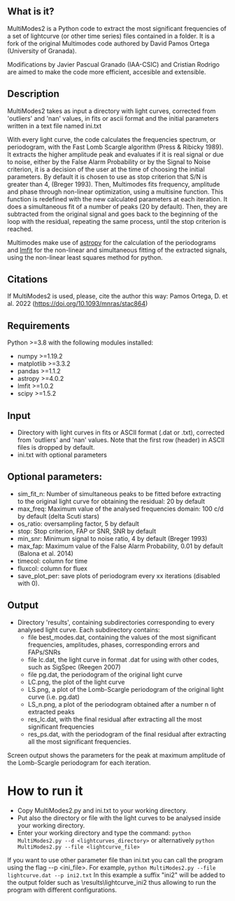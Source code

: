 ## What is it?
MultiModes2 is a Python code to extract the most significant frequencies of a set of lightcurve (or other time series) files contained in a folder.
It is a fork of the original Multimodes code authored by David Pamos Ortega (University of Granada).  

Modifications by Javier Pascual Granado (IAA-CSIC) and Cristian Rodrigo are aimed to make the code more efficient, accesible and extensible.

## Description
MultiModes2 takes as input a directory with light curves, corrected from 'outliers' and 'nan' values, in fits or ascii format and the initial parameters written in a text file named ini.txt

With every light curve, the code calculates the frequencies spectrum, or periodogram, with the Fast Lomb Scargle algorithm (Press & Ribicky 1989). It extracts the higher amplitude peak and evaluates if it is real signal or due to noise, either by the False Alarm Probability or by the Signal to Noise criterion, it is a decision of the user at the time of choosing the initial parameters. By default it is chosen to use as  stop criterion that S/N is greater than 4, (Breger 1993). Then, Multimodes fits frequency, amplitude and phase through non-linear optimization, using a multisine function. This function is redefined with the new calculated parameters at each iteration. It does a simultaneous fit of a number of peaks (20 by default). Then, they are subtracted from the original signal and goes back to the beginning of the loop with the residual, repeating the same process, until the stop criterion is reached. 
 
Multimodes make use of [astropy](https://www.astropy.org) for the calculation of the periodograms and [lmfit](https://lmfit.github.io/lmfit-py/) for the non-linear and simultaneous fitting of the extracted signals, using the non-linear least squares method for python.

## Citations
If MultiModes2 is used, please, cite the author this way: Pamos Ortega, D. et al. 2022 (https://doi.org/10.1093/mnras/stac864)

## Requirements
Python >=3.8 with the following modules installed:
- numpy >=1.19.2
- matplotlib >=3.3.2
- pandas >=1.1.2
- astropy >=4.0.2
- lmfit >=1.0.2
- scipy >=1.5.2

## Input
- Directory with light curves in fits or ASCII format (.dat or .txt), corrected from 'outliers' and 'nan' values. Note that the first row (header) in ASCII files is dropped by default.
- ini.txt with optional parameters

## Optional parameters:
- sim_fit_n: Number of simultaneous peaks to be fitted before extracting to the original light curve for obtaining the residual: 20 by default
- max_freq: Maximum value of the analysed frequencies domain: 100 c/d by default (delta Scuti stars)
- os_ratio: oversampling factor, 5 by default
- stop: Stop criterion, FAP or SNR, SNR by default
- min_snr: Minimum signal to noise ratio, 4 by default (Breger 1993)
- max_fap: Maximum value of the False Alarm Probability, 0.01 by default (Balona et al. 2014)
- timecol: column for time 
- fluxcol: column for fluex
- save_plot_per: save plots of periodogram every xx iterations (disabled with 0).
  
## Output
- Directory 'results', containing subdirectories corresponding to every analysed light curve. Each subdirectory contains:
  - file best_modes.dat, containing the values of the most significant frequencies, amplitudes, phases, corresponding errors and FAPs/SNRs
  - file lc.dat, the light curve in format .dat for using with other codes, such as SigSpec (Reegen 2007)
  - file pg.dat, the periodogram of the original light curve
  - LC.png, the plot of the light curve
  - LS.png, a plot of the Lomb-Scargle periodogram of the original light curve (i.e. pg.dat)
  - LS_n.png, a plot of the periodogram obtained after a number n of extracted peaks
  - res_lc.dat, with the final residual after extracting all the most significant frequencies
  - res_ps.dat, with the periodogram of the final residual after extracting all the most significant frequencies.
  
Screen output shows the parameters for the peak at maximum amplitude of the Lomb-Scargle periodogram for each iteration.

# How to run it
- Copy MultiModes2.py and ini.txt to your working directory.
- Put also the directory or file with the light curves to be analysed inside your working directory.
- Enter your working directory and type the command: 
`python MultiModes2.py --d <lightcurves_directory>`
or alternatively
`python MultiModes2.py --file <lightcurve_file>`

If you want to use other parameter file than ini.txt you can call the program using the flag --p <ini_file>. For example, 
`python MultiModes2.py --file lightcurve.dat --p ini2.txt`
In this example a suffix "ini2" will be added to the output folder such as \results\lightcurve_ini2 thus allowing to run the program with different configurations.
